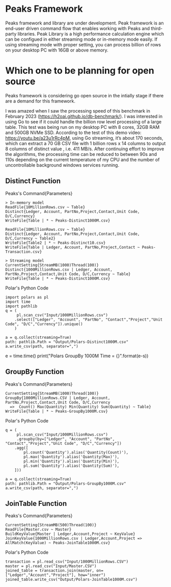 # Peaks Framework
Peaks framework and library are under development. Peak framework is an end-user driven command flow that enables working with Peaks and third-party libraries. Peak Library is a high performance calculation engine which can be configued in either streaming mode or in-memory mode easily. If using streaming mode with proper setting, you can process billion of rows on your desktop PC with 16GB or above memory.

# Which one to be planning for open source
Peaks framework is considering go open source in the intially stage if there are a demand for this framework. 

I was amazed when I saw the processing speed of this benchmark in February 2023 (https://h2oai.github.io/db-benchmark/). I was interested in using Go to see if it could handle the billion row level processing of a large table. This test was being run on my desktop PC with 8 cores, 32GB RAM and 500GB NVMe SSD. According to the test of this demo video: https://youtu.be/a23u1rRc4pM, using Go streaming, it’s about 170 seconds, which can extract a 70 GB CSV file with 1 billion rows x 14 columns to output 8 columns of distinct value , i.e. 411 MB/s. After continuing effort to improve the algorithms, the processing time can be reduced to between 90s and 110s depending on the current temperature of my CPU and the number of uncontrollable background windows services running.

## Distinct Function

Peaks's Command{Parameters}
```
> In-memory model
ReadFile{10MillionRows.csv ~ Table}
Distinct{Ledger, Account, PartNo,Project,Contact,Unit Code, D/C,Currency}
WriteFile{Table | * ~ Peaks-Distinct1000M.csv}

ReadFile{10MillionRows.csv ~ Table}
Distinct{Ledger, Account, PartNo,Project,Contact,Unit Code, D/C,Currency ~ Table2}
WriteFile{Table2 | * ~ Peaks-Distinct10.csv}
WriteFile{Table | Ledger, Account, PartNo,Project,Contact ~ Peaks-Transaction.csv}

> Streaming model
CurrentSetting{StreamMB(1000)Thread(100)}
Distinct{1000MillionRows.csv | Ledger, Account, PartNo,Project,Contact,Unit Code, D/C,Currency ~ Table}
WriteFile{Table | * ~ Peaks-Distinct1000M.csv}
```

Polar's Python Code

```
import polars as pl
import time
import pathlib
q = (
     pl.scan_csv("Input/1000MillionRows.csv")      
    .select(["Ledger", "Account", "PartNo", "Contact","Project","Unit Code", "D/C","Currency"]).unique()
    )    

a = q.collect(streaming=True)
path: pathlib.Path = "Output/Polars-Distinct1000M.csv"
a.write_csv(path, separator=",")
```
e = time.time()
print("Polars GroupBy 1000M Time = {}".format(e-s))

## GroupBy Function

Peaks's Command{Parameters}
```
CurrentSetting{StreamMB(1000)Thread(100)}
GroupBy{1000MillionRows.CSV | Ledger, Account, PartNo,Project,Contact,Unit Code, D/C,Currency 
  =>  Count() Max(Quantity) Min(Quantity) Sum(Quantity) ~ Table}
WriteFile{Table | * ~ Peaks-GroupBy1000M.csv}
```

Polar's Python Code

```
q = (
     pl.scan_csv("Input/1000MillionRows.csv")      
     .groupby(by=["Ledger", "Account", "PartNo", "Contact","Project","Unit Code", "D/C","Currency"])
    .agg([   
        pl.count('Quantity').alias('Quantity(Count)'),
        pl.max('Quantity').alias('Quantity(Max)'),
        pl.min('Quantity').alias('Quantity(Min)'),
        pl.sum('Quantity').alias('Quantity(Sum)'),        
    ])) 

a = q.collect(streaming=True)
path: pathlib.Path = "Output/Polars-GroupBy1000M.csv"
a.write_csv(path, separator=",")

```

## JoinTable Function

Peaks's Command{Parameters}
```
CurrentSetting{StreamMB(500)Thread(100)}
ReadFile{Master.csv ~ Master}
BuildKeyValue{Master | Ledger,Account,Project ~ KeyValue} 
JoinKeyValue{1000MillionRows.csv | Ledger,Account,Project => AllMatch(KeyValue) ~ Peaks-JoinTable1000M.csv} 
```

Polar's Python Code

```
transaction = pl.read_csv("Input/1000MillionRows.CSV")            
master = pl.read_csv("Input/Master.CSV") 
joined_table = transaction.join(master, on=["Ledger","Account","Project"], how="inner")
joined_table.write_csv("Output/Polars-JoinTable1000M.csv")

```




